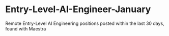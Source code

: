 # Entry-Level-AI-Engineer-January
Remote Entry-Level AI Engineering positions posted within the last 30 days, found with Maestra
